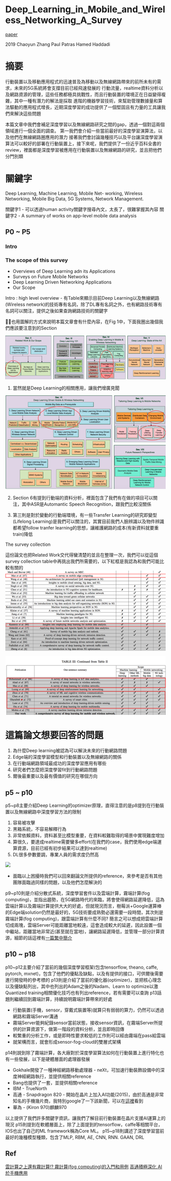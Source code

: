 # Deep_Learning_in_Mobile_and_Wireless_Networking_A_Survey

[paper](https://arxiv.org/pdf/1803.04311.pdf)

2019
Chaoyun Zhang
Paul Patras
Hamed Haddadi

# 摘要

行動裝置以及移動應用程式的迅速普及為移動以及無線網路帶來的前所未有的需求，未來的5G系統將會支撐目前已經飛速發展的
行動流量，realtime資料分析以及網路資源的管理，這些任務都極具挑戰性，而且行動裝置的環境正在日益變得複雜，其中一種有潛力的解法是採取
進階的機器學習技術，來幫助管理數據量和算法驅動的應用程式增長，近期深度學習的成功提供了一個堅固且有力量的工具讓我們來解決這些問題

本篇文章中我們會補足深度學習以及無線網路研究之間的gap，透過一個對這兩個領域進行一個全面的調查。
第一我們會介紹一些當前最好的深度學習演算法，以及他們在無線網路圈應用的潛力
接著我們會討論幾種技巧以及平台讓深度學習演算法可以較好的部署在行動裝置上，接下來呢，我們提供了一份近乎百科全書的review，裡面都是深度學習被應用在行動裝置以及無線網路的研究，並且把他們分門別類

# 關鍵字

Deep Learning, Machine Learning, Mobile Net- working, Wireless Networking, Mobile Big Data, 5G Systems, Network Management.

關鍵字1 - 可以透過human activity關鍵字搜尋內文，太長了，很難掌握其內容
關鍵字2 - A summary of works on app-level mobile data analysis

## P0 ~ P5

### Intro

### The scope of this survey

* Overviews of Deep Learning adn its Applications
* Surveys on Future Mobile Networks
* Deep Learning Driven Networking Applications
* Our Scope

Intro : high level overview - 有Table來顯示目前Deep Learning以及無線網路(Wireless network)的技術專有名詞，除了DL專有名詞之外，也有網路技術專有名詞可以關注，提供之後如果查詢網路技術的關鍵字

也用圖解的方式來說明本篇文章會有什麼內容，在Fig 1中，下面我圈出幾個我們應該要注意到的Section

<img src='../asset/dlNet_1.png'></img>

1. 當然就是Deep Learning的相關應用，讓我們增廣見聞

<img src='../asset/dlNet_2.png'></img>

2. Section 6有提到行動端的資料分析，裡面包含了我們有在做的項目可以關注，其中ASR是Automantic Speech Recognition，跟我們比較沒關係

3. 第三則是對於變動的行動端環境，有一些Transfer Learning的研究即變型(Lifelong Learning)是我們可以關注的，其實目前我們人臉辨識以及物件辨識都希望follow tranfer learning的思想，讓維護網路的成本(有新資料就要重train)降低

The survey collection

這份論文也把Related Work交代得蠻清楚的並且在整理一次，我們可以從這個survey collection table中再挑出我們所需要的，以下紅框是我認為和我們可能比較有關的
<img src='../asset/dlNet_3.png'></img>

<img src='../asset/dlNet_4.png'></img>

# 這篇論文想要回答的問題

1. 為什麼Deep learning被認為可以解決未來的行動網路問題
2. Edge端的深度學習模型和行動裝置以及無線網路的關係
3. 在行動端網路領域最成功的深度學習應用有哪些
4. 研究者們怎麼把深度學習fit到行動網路問題
5. 爾後最重要以及最有價值的研究在哪個方向

## p5 ~ p10

p5~p8主要介紹Deep Learning的optimizer原理，直得注意的是p8提到在行動裝置以及無線網路中深度學習方法的限制

1. 容易被攻擊
2. 黑箱系統，不容易解釋行為
3. 非常依賴資料，資料甚至比模型重要，在資料較難取得的場景中實現難度增加
4. 算很久，要達成realtime需要蠻多effort(在我們的case，我們使用edge端運算資源，目前已經有初步結果可以達到realtime)
5. DL很多參數要調，專業人員的需求度仍然高

<img src='../asset/dlNet_5.png'></img>

* 面臨以上困擾時我們可以回來翻論文所提供的reference，來參考是否有其他團隊面臨過同樣的問題，以及他們怎麼解決的

p9~p10則是介紹分散式系統，深度學習套件以及雲端計算，霧端計算(fog computing)，並指出趨勢，在5G網路時代的來臨，將會使得網路延遲降低，這為雲端計算以及霧端計算提供大大的好處，但就現況而言，樹莓派+Google運算棒的Edge端solution仍然是最好的，5G技術要成熟勢必還需要一段時間，其次則是霧端計算(fog computing)，跟雲端計算有什麼不同?
簡言之可以想成把雲端計算切成兩塊，雲端Server可能距離當地較遠，這會造成較大的延遲，因此設置一個中繼站，距離當地非常近(甚至就在當地)，讓網路延遲降低，並管理一部分計算資源，細節的話這裡有[一篇繁中簡介](https://medium.com/it-digital-%E4%BA%92%E8%81%AF%E7%B6%B2/%E9%9B%B2%E8%A8%88%E7%AE%97%E4%B9%8B%E4%B8%8A%E9%82%84%E6%9C%89%E9%9C%A7%E8%A8%88%E7%AE%97-%E9%9C%A7%E8%A8%88%E7%AE%97%E7%9A%84%E5%85%A5%E9%96%80-fog-computing-3eab52996c71)

## p10 ~ p18

p10~p12主要介紹了當前的幾個深度學習框架(包含tensorflow, theano, caffe, pytorch, mxnet)，包含了他們的優點及缺點，以及有提供的接口，可供爾後需要進行開發時的參考標的
p13則是介紹了當前的優化器(optimizer)，並把核心理念以及優缺點列出，其中也列出的Adam之後的Nadam、Learn to optimize以激Quantized training相關優化技巧也有列出reference，若有需要可以查詢
p13話題則繼續回到霧端計算，持續說明霧端計算帶來的好處

* 行動裝置(手機，sensor，穿戴式裝置等)就算只有弱弱的算力，仍然可以透過網路和霧端Server溝通
* 霧端Server能夠紀錄sensor當前狀態，接收sensor資訊，在霧端Server所提供的計算資源下，做第一階段的資料分析，並且即時回傳
* 較繁重的分析工作，或是即時性要求較低的工作則可以經由霧端在pass給雲端
* 就架構而言，就會形成sensor-fog-cloud的雙層式架構

p14則說到除了霧端計算，各大廠對於深度學習算法如何在行動裝置上進行特化也有一些發展，以下是硬體層面的處理器發展

* Gokhale開發了一種神經網路移動處理器 - neXt，可加速行動裝飾設備中的深度神經網路執行，並提供相關reference
* Bang也提供了一套，並提供相關reference
* IBM - TrueNorth
* 高通 - Snapdragon 820 - 開始在晶片上加入AI功能(2015)，由於高通是非常知名的手機幾片商，我特別google了一下該新聞，可以在[這裡](https://technews.tw/2018/09/06/qualcomm-snapdragon-855-aie/)看到
* 華為 - (Kiron 970)麒麟970

以上提供了我們許多關鍵字資訊，讓我們了解目前行動裝置在晶片支援AI運算上的現況
p15則提到在軟體層面上，除了上面提到的tensorflow，caffe等相關平台，IOS也出了自己的ML framework稱為Core ML。
p15~p18則講述了深度學習當前最好的幾種模型種類，包含了MLP, RBM, AE, CNN, RNN. GAAN, DRL

## Ref

[雲計算之上還有霧計算!? 霧計算(fog computing)的入門和用例](https://medium.com/it-digital-%E4%BA%92%E8%81%AF%E7%B6%B2/%E9%9B%B2%E8%A8%88%E7%AE%97%E4%B9%8B%E4%B8%8A%E9%82%84%E6%9C%89%E9%9C%A7%E8%A8%88%E7%AE%97-%E9%9C%A7%E8%A8%88%E7%AE%97%E7%9A%84%E5%85%A5%E9%96%80-fog-computing-3eab52996c71)
[高通積極深化 AI 於手機應用](https://technews.tw/2018/09/06/qualcomm-snapdragon-855-aie/)
